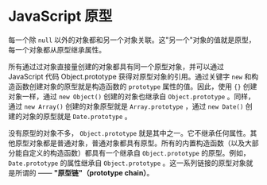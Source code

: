 # JavaScript 原型

每一个除 `null` 以外的对象都和另一个对象关联。这"另一个"对象的值就是原型，每一个对象都从原型继承属性。

所有通过过对象直接量创建的对象都具有同一个原型对象，并可以通过 JavaScript 代码 Object.prototype 获得对原型对象的引用。通过关键字 `new` 和构造函数创建对象的原型就是构造函数的 `prototype` 属性的值。因此，使用 `{}` 创建对象一样，通过 `new Object()` 创建的对象也继承自 `Object.prototype` 。同样，通过 `new Array()` 创建的对象原型就是 `Array.prototype` ，通过 `new Date()` 创建的对象的原型就是 `Date.prototype` 。

没有原型的对象不多， `Object.prototype` 就是其中之一。它不继承任何属性。其他原型对象都是普通对象，普通对象都具有原型。所有的内置构造函数（以及大部分能自定义的构造函数）都具有一个继承自 `Object.prototype` 的原型。例如，`Date.prototype` 的属性继承自 `Object.prototype` 。这一系列链接的原型对象就是所谓的 —— **"原型链"（prototype chain）**。

